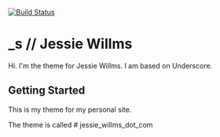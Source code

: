[![Build Status](https://travis-ci.org/Automattic/_s.svg?branch=master)](https://travis-ci.org/Automattic/_s)

_s // Jessie Willms
===

Hi. I'm the theme for Jessie Willms. I am based on Underscore. 


Getting Started
---------------

This is my theme for my personal site.

The theme is called # jessie_willms_dot_com
